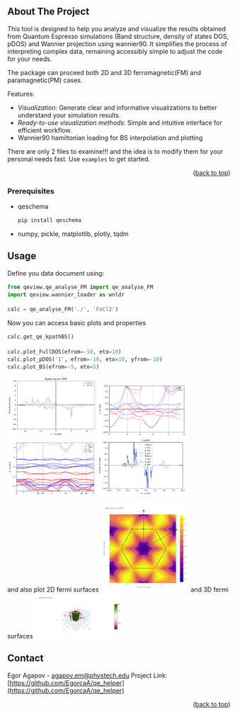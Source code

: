 <!-- ABOUT THE PROJECT -->
## About The Project

This tool is designed to help you analyze and visualize the results obtained from Quantum Espresso simulations (Band structure, density of states DOS, pDOS) and Wannier projection using wannier90. It simplifies the process of interpreting complex data, remaining accessibly simple to adjust the code for your needs. 

The package can proceed both 2D and 3D ferromagnetic(FM) and paramagnetic(PM) cases.

Features:
* *Visualization*: Generate clear and informative visualizations to better understand your simulation results.
* *Ready-to-use visualization methods*: Simple and intuitive interface for efficient workflow.
* Wannier90 hamiltonian loading for BS interpolation and plotting

There are only 2 files to examine!!! and the idea is to modify them for your personal needs fast. 
Use `examples` to get started.

<p align="right">(<a href="#readme-top">back to top</a>)</p>


### Prerequisites

* qeschema
  ```sh
  pip install qeschema
  ```
* numpy, pickle, matplotlib, plotly, tqdm 

<!-- USAGE EXAMPLES -->
## Usage

Define you data document using:
```python
from qeview.qe_analyse_FM import qe_analyse_FM
import qeview.wannier_loader as wnldr 

calc = qe_analyse_FM('./', 'FeCl2')
```
Now you can access basic plots and properties
```python
calc.get_qe_kpathBS()

calc.plot_FullDOS(efrom=-10, eto=10)
calc.plot_pDOS('1', efrom=-10, eto=10, yfrom=-10)
calc.plot_BS(efrom=-5, eto=5)
  ```

<img src="pics/spinDOS.png" alt="spinDOS_pic" width="200"/>
<img src="pics/spinBS.png" alt="spinBS_pic" width="200"/>
<img src="pics/interpolated_bs.png" alt="interpolated_bs" width="200"/>
<img src="pics/pDOS.png" alt="pDOS" width="200"/>

and also plot 2D fermi surfaces
<img src="pics/2D_band_plot.png" alt="2D_band_plot" width="200"/>
and 3D fermi surfaces
<img src="pics/3D_band_plot.png" alt="3D_band_plot" width="200"/>


<!-- CONTACT -->
## Contact

Egor Agapov -  agapov.em@phystech.edu
Project Link: [https://github.com/EgorcaA/qe_helper](https://github.com/EgorcaA/qe_helper)
<p align="right">(<a href="#readme-top">back to top</a>)</p>

